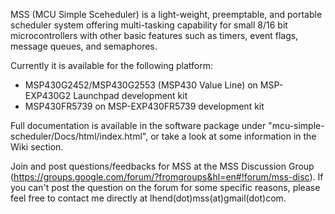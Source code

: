 MSS (MCU Simple Sceheduler) is a light-weight, preemptable, and portable scheduler system offering multi-tasking capability for small 8/16 bit microcontrollers with other basic features such as timers, event flags, message queues, and semaphores.

Currently it is available for the following platform:
  * MSP430G2452/MSP430G2553 (MSP430 Value Line) on MSP-EXP430G2 Launchpad development kit
  * MSP430FR5739 on MSP-EXP430FR5739 development kit

Full documentation is available in the software package under "mcu-simple-scheduler/Docs/html/index.html", or take a look at some information in the Wiki section.

Join and post questions/feedbacks for MSS at the MSS Discussion Group (https://groups.google.com/forum/?fromgroups&hl=en#!forum/mss-disc). If you can't post the question on the forum for some specific reasons, please feel free to contact me directly at lhend(dot)mss(at)gmail(dot)com.
